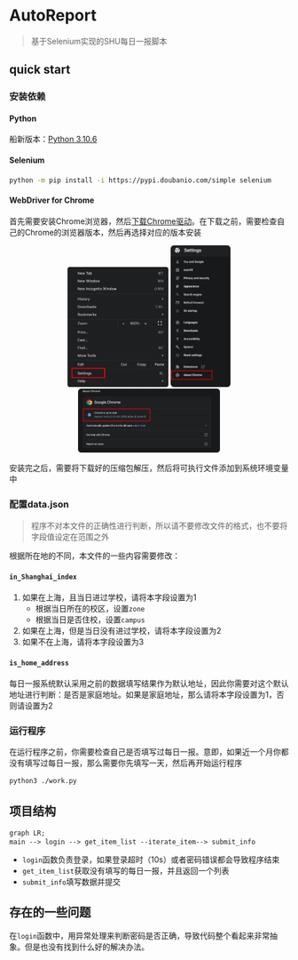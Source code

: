 # AutoReport

> 基于Selenium实现的SHU每日一报脚本

## quick start

### 安装依赖

#### Python

船新版本：[Python 3.10.6](https://www.python.org/downloads/release/python-3106/)

#### Selenium

```sh
python -m pip install -i https://pypi.doubanio.com/simple selenium
```

#### WebDriver for Chrome

首先需要安装Chrome浏览器，然后[下载Chrome驱动](https://chromedriver.chromium.org/downloads)。在下载之前，需要检查自己的Chrome的浏览器版本，然后再选择对应的版本安装

<div align="center">
	<img src="README.assets/image-20220823173442755.png" alt="image-20220823173442755" style="zoom:25%;" />
	<img src="README.assets/image-20220823173510139.png" alt="image-20220823173510139" style="zoom:25%;" />
	<img src="README.assets/image-20220823173531918.png" alt="image-20220823173531918" style="zoom:25%;" />
</div>

安装完之后，需要将下载好的压缩包解压，然后将可执行文件添加到系统环境变量中

### 配置data.json

> 程序不对本文件的正确性进行判断，所以请不要修改文件的格式，也不要将字段值设定在范围之外

根据所在地的不同，本文件的一些内容需要修改：

#### `in_Shanghai_index`

1. 如果在上海，且当日进过学校，请将本字段设置为1
	+ 根据当日所在的校区，设置`zone`
	+ 根据当日是否住校，设置`campus`
2. 如果在上海，但是当日没有进过学校，请将本字段设置为2
3. 如果不在上海，请将本字段设置为3

#### `is_home_address`

每日一报系统默认采用之前的数据填写结果作为默认地址，因此你需要对这个默认地址进行判断：是否是家庭地址。如果是家庭地址，那么请将本字段设置为1，否则请设置为2

### 运行程序

在运行程序之前，你需要检查自己是否填写过每日一报。意即，如果近一个月你都没有填写过每日一报，那么需要你先填写一天，然后再开始运行程序

```sh
python3 ./work.py
```

## 项目结构

```mermaid
graph LR;
main --> login --> get_item_list --iterate_item--> submit_info   
```

+ `login`函数负责登录，如果登录超时（10s）或者密码错误都会导致程序结束
+ `get_item_list`获取没有填写的每日一报，并且返回一个列表
+ `submit_info`填写数据并提交

## 存在的一些问题

在`login`函数中，用异常处理来判断密码是否正确，导致代码整个看起来非常抽象。但是也没有找到什么好的解决办法。
